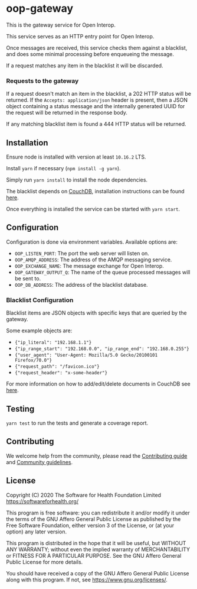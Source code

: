 # oop-gateway

This is the gateway service for Open Interop.

This service serves as an HTTP entry point for Open Interop.

Once messages are received, this service checks them against a blacklist, and does some minimal processing before enqueueing the message.

If a request matches any item in the blacklist it will be discarded.

### Requests to the gateway

If a request doesn't match an item in the blacklist, a 202 HTTP status will be returned. If the `Accepts: application/json` header is present, then a JSON object containing a status message and the internally generated UUID for the request will be returned in the response body.

If any matching blacklist item is found a 444 HTTP status will be returned.


## Installation

Ensure node is installed with version at least `10.16.2` LTS.

Install `yarn` if necessary (`npm install -g yarn`).

Simply run `yarn install` to install the node dependencies.

The blacklist depends on [CouchDB](https://couchdb.apache.org/), installation instructions can be found [here](https://docs.couchdb.org/en/2.2.0/install/index.html).

Once everything is installed the service can be started with `yarn start`.

## Configuration

Configuration is done via environment variables. Available options are:

- `OOP_LISTEN_PORT`: The port the web server will listen on.
- `OOP_AMQP_ADDRESS`: The address of the AMQP messaging service.
- `OOP_EXCHANGE_NAME`: The message exchange for Open Interop.
- `OOP_GATEWAY_OUTPUT_Q`: The name of the queue processed messages will be sent to.
- `OOP_DB_ADDRESS`: The address of the blacklist database.

### Blacklist Configuration

Blacklist items are JSON objects with specific keys that are queried by the gateway.

Some example objects are:
- `{"ip_literal": "192.168.1.1"}`
- `{"ip_range_start": "192.168.0.0", "ip_range_end": "192.168.0.255"}`
- `{"user_agent": "User-Agent: Mozilla/5.0 Gecko/20100101 Firefox/70.0"}`
- `{"request_path": "/favicon.ico"}`
- `{"request_header": "x-some-header"}`

For more information on how to add/edit/delete documents in CouchDB see [here](https://docs.couchdb.org/en/stable/intro/tour.html).


## Testing

`yarn test` to run the tests and generate a coverage report.

## Contributing

We welcome help from the community, please read the [Contributing guide](https://github.com/open-interop/oop-guidelines/blob/master/CONTRIBUTING.md) and [Community guidelines](https://github.com/open-interop/oop-guidelines/blob/master/CODE_OF_CONDUCT.md).

## License

Copyright (C) 2020 The Software for Health Foundation Limited <https://softwareforhealth.org/>

This program is free software: you can redistribute it and/or modify
it under the terms of the GNU Affero General Public License as
published by the Free Software Foundation, either version 3 of the
License, or (at your option) any later version.

This program is distributed in the hope that it will be useful,
but WITHOUT ANY WARRANTY; without even the implied warranty of
MERCHANTABILITY or FITNESS FOR A PARTICULAR PURPOSE.  See the
GNU Affero General Public License for more details.

You should have received a copy of the GNU Affero General Public License
along with this program.  If not, see <https://www.gnu.org/licenses/>.
